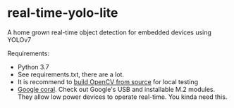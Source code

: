 # real-time-yolo-lite
A home grown real-time object detection for embedded devices using YOLOv7

Requirements:

- Python 3.7
- See requirements.txt, there are a lot.
- It is recommend to [build OpenCV from source](https://docs.opencv.org/4.x/d7/d9f/tutorial_linux_install.html) for local testing
- [Google coral](https://coral.ai/).  Check out Google's USB and installable M.2 modules.  They allow low power devices to operate real-time.  You kinda need this.
